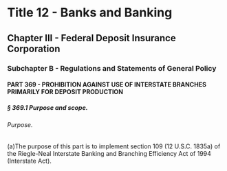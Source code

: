 
# Title 12 - Banks and Banking
## Chapter III - Federal Deposit Insurance Corporation
### Subchapter B - Regulations and Statements of General Policy
#### PART 369 - PROHIBITION AGAINST USE OF INTERSTATE BRANCHES PRIMARILY FOR DEPOSIT PRODUCTION
##### § 369.1 Purpose and scope.
###### Purpose.

(a)The purpose of this part is to implement section 109 (12 U.S.C. 1835a) of the Riegle-Neal Interstate Banking and Branching Efficiency Act of 1994 (Interstate Act).
